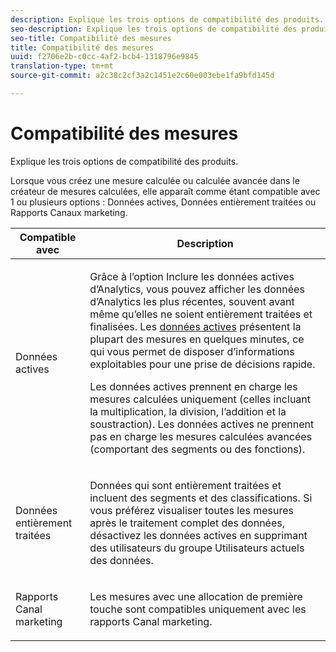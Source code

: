 ```yaml
---
description: Explique les trois options de compatibilité des produits.
seo-description: Explique les trois options de compatibilité des produits.
seo-title: Compatibilité des mesures
title: Compatibilité des mesures
uuid: f2706e2b-c0cc-4af2-bcb4-1318796e9845
translation-type: tm+mt
source-git-commit: a2c38c2cf3a2c1451e2c60e003ebe1fa9bfd145d

---
```



# Compatibilité des mesures

Explique les trois options de compatibilité des produits.

Lorsque vous créez une mesure calculée ou calculée avancée dans le créateur de mesures calculées, elle apparaît comme étant compatible avec 1 ou plusieurs options : Données actives, Données entièrement traitées ou Rapports Canaux marketing.

<table id="table_DF7F6D55467B4B76AC34026465D44F7A"> 
 <thead> 
  <tr> 
   <th colname="col1" class="entry"> Compatible avec </th> 
   <th colname="col2" class="entry"> Description </th> 
  </tr>
 </thead>
 <tbody> 
  <tr> 
   <td colname="col1"> Données actives </td> 
   <td colname="col2"> <p>Grâce à l’option Inclure les données actives d’Analytics, vous pouvez afficher les données d’Analytics les plus récentes, souvent avant même qu’elles ne soient entièrement traitées et finalisées.  Les <a href="https://marketing.adobe.com/resources/help/en_US/reference/data_latency.html" format="https" scope="external">données actives</a> présentent la plupart des mesures en quelques minutes, ce qui vous permet de disposer d’informations exploitables pour une prise de décisions rapide. </p> <p>Les données actives prennent en charge les mesures calculées uniquement (celles incluant la multiplication, la division, l’addition et la soustraction). Les données actives ne prennent pas en charge les mesures calculées avancées (comportant des segments ou des fonctions). </p> </td> 
  </tr> 
  <tr> 
   <td colname="col1"> Données entièrement traitées </td> 
   <td colname="col2"> <p>Données qui sont entièrement traitées et incluent des segments et des classifications. Si vous préférez visualiser toutes les mesures après le traitement complet des données, désactivez les données actives en supprimant des utilisateurs du groupe Utilisateurs actuels des données. </p> </td> 
  </tr> 
  <tr> 
   <td colname="col1"> Rapports Canal marketing </td> 
   <td colname="col2"> <p>Les mesures avec une allocation de première touche sont compatibles uniquement avec les rapports Canal marketing. </p> </td> 
  </tr> 
 </tbody> 
</table>

